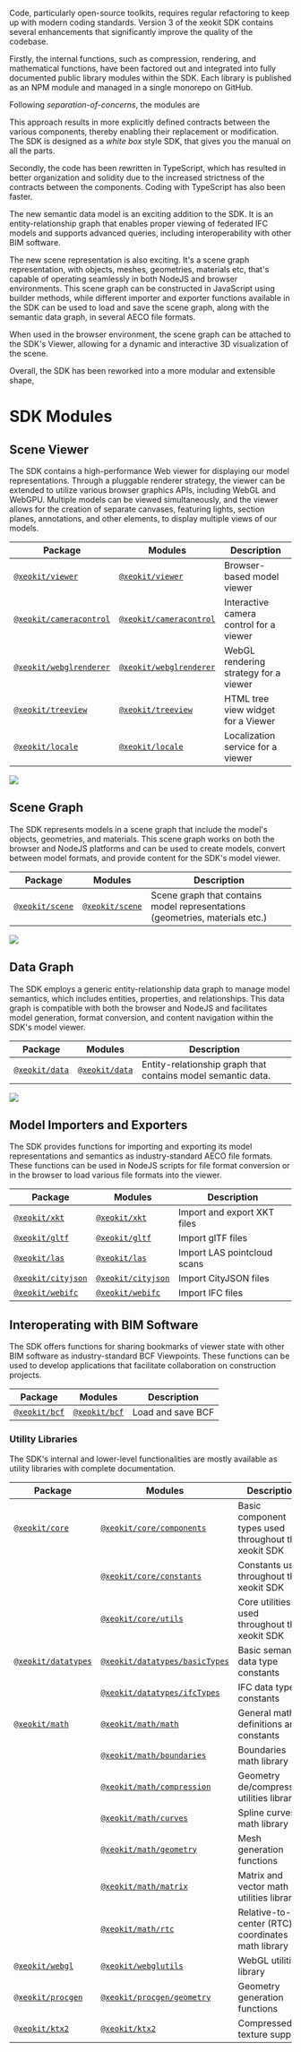 Code, particularly open-source toolkits, requires regular refactoring to keep up with modern coding standards. Version 3 of the xeokit SDK contains several enhancements that 
significantly improve the quality of the codebase. 

Firstly, the internal functions, such as compression, rendering, and mathematical functions, have been factored out and integrated into fully documented public library 
modules within the SDK. Each library is published as an NPM module and managed in a single monorepo on GitHub. 

Following *separation-of-concerns*, the modules are 


This approach results in more explicitly defined contracts between the various components, thereby enabling their replacement or modification. The SDK is designed as a 
*white box* style SDK, that gives you the manual on all the parts. 

Secondly, the code has been rewritten in TypeScript, which has resulted in better organization and solidity due to the increased strictness of the contracts between 
the components. Coding with TypeScript has also been faster. 


The new semantic data model is an exciting addition to the SDK. It is an entity-relationship graph that enables proper viewing of federated IFC models and supports
advanced queries, including interoperability with other BIM software.

The new scene representation is also exciting. It's a scene graph representation, with objects, meshes, geometries, materials etc, that's capable of 
operating seamlessly in both NodeJS and browser environments. This scene graph can be constructed in JavaScript using builder methods, while different importer and 
exporter functions available in the SDK can be used to load and save the scene graph, along with the semantic data graph,  in several AECO file formats. 

When used in the browser environment, the scene graph can be attached to the SDK's Viewer, allowing for a dynamic and interactive 3D visualization 
of the scene.

Overall, the SDK has been reworked into a more modular and extensible shape,  
# SDK Modules

## Scene Viewer

The SDK contains a high-performance Web viewer for displaying our model representations. Through a pluggable renderer strategy,
the viewer can be extended to utilize various browser graphics APIs, including WebGL and WebGPU. Multiple models can be viewed
simultaneously, and the viewer allows for the creation of separate canvases, featuring lights, section planes, annotations,
and other elements, to display multiple views of our models.


| Package                                                                  | Modules                                                               | Description                                          |
|--------------------------------------------------------------------------|-----------------------------------------------------------------------|------------------------------------------------------|
| [`@xeokit/viewer`](https://www.npmjs.com/package/@xeokit/viewer)         | [`@xeokit/viewer`](https://xeokit.github.io/sdk/docs/modules/_xeokit_viewer.html)                     | Browser-based model viewer                           |
| [`@xeokit/cameracontrol`](https://www.npmjs.com/package/@xeokit/cameracontrol)  | [`@xeokit/cameracontrol`](https://xeokit.github.io/sdk/docs/modules/cameracontrol.html)        | Interactive camera control for a viewer                     |
| [`@xeokit/webglrenderer`](https://www.npmjs.com/package/@xeokit/webglrenderer)  | [`@xeokit/webglrenderer`](https://xeokit.github.io/sdk/docs/modules/_xeokit_webglrenderer.html) | WebGL rendering strategy for a viewer       |
| [`@xeokit/treeview`](https://www.npmjs.com/package/@xeokit/treeview)     | [`@xeokit/treeview`](https://xeokit.github.io/sdk/docs/modules/_xeokit_treeview.html)                 | HTML tree view widget for a Viewer                          |
| [`@xeokit/locale`](https://www.npmjs.com/package/@xeokit/locale)     | [`@xeokit/locale`](https://xeokit.github.io/sdk/docs/modules/_xeokit_locale.html)                 | Localization service for a viewer                         |

[![](https://mermaid.ink/img/pako:eNqNVUtv2kAQ_ivWntoKUEyMAQtxIVJ7ADWCPqTKl7U9CZssu-7apnEI_737dGweVX3xeuabb97rA0p5BihCKcVFcUfwo8C7mGVEQFoSzrzlOmZa5_0g8AeEd4iZZx4BLAMBwgiKFBiY414iC3NMBeASlOmHj0YSs2Ob0fGlmO2xNeLJk_TuGPAOBDZnSh63Tl6YAO8pZmBFFNcgOo6XSuI8G9GmZdfVLBW7EnUC1BQuSpJdiPB3hSkp67Uux4n1Vw08Nd-TgiQUXCJUQsCqtjIInaYTvAgZgD2nnHJBXq1hSkme44YnJ-nz-xfGSdKKZaGr6OKAGjxbMs6fzanKLY3gT6ZELfN20RxJzgvPsshxaff1jghdS4dUagfVKXSmYG3HSKNnM5wUpcBpOZ-3MD8h-bzsALWyCU_NnvO2kwNNL06S7vJKqZvGU8Ci03JNpTH_7LnhMt11ZElFaOY-MpBp8Pqc-3widCJmu2Lkx6jfn-v3utmvC8qNWTfzahSfrMI4uarW-VmtOV9lOHUt9UoU2R1X5zOlsY2agr3LNKSTgsXKKcgFFMDKwiPM-_JttWyuhIs-9FpGbuMbSYxuBoP_CKdTy4W9Ys4cuUGO3MVzhmgvhmpjM6Ozt37_ZGwjj-xyCjuV5CXk_fcr0PYKLziTc9UMp75r9Qh11J0y-KYMqIckYodJJq97bR6jcit9xCiSxwwecEVlhySbhOKq5JuapSgqRQU9VOWZHHj7g0DRA6aFlEJGSi5W9heiXj2UY4aiA3pB0TD0B74_HvnhcHI7DcPpqIdqKR4Oguk4HAVTfzwMJ7ejYw-9ci5ZbwaTYRgE4XAajCfBKBhNNd0vrVRxHP8CUYMzSw?type=png)](https://mermaid.live/edit#pako:eNqNVUtv2kAQ_ivWntoKUEyMAQtxIVJ7ADWCPqTKl7U9CZssu-7apnEI_737dGweVX3xeuabb97rA0p5BihCKcVFcUfwo8C7mGVEQFoSzrzlOmZa5_0g8AeEd4iZZx4BLAMBwgiKFBiY414iC3NMBeASlOmHj0YSs2Ob0fGlmO2xNeLJk_TuGPAOBDZnSh63Tl6YAO8pZmBFFNcgOo6XSuI8G9GmZdfVLBW7EnUC1BQuSpJdiPB3hSkp67Uux4n1Vw08Nd-TgiQUXCJUQsCqtjIInaYTvAgZgD2nnHJBXq1hSkme44YnJ-nz-xfGSdKKZaGr6OKAGjxbMs6fzanKLY3gT6ZELfN20RxJzgvPsshxaff1jghdS4dUagfVKXSmYG3HSKNnM5wUpcBpOZ-3MD8h-bzsALWyCU_NnvO2kwNNL06S7vJKqZvGU8Ci03JNpTH_7LnhMt11ZElFaOY-MpBp8Pqc-3widCJmu2Lkx6jfn-v3utmvC8qNWTfzahSfrMI4uarW-VmtOV9lOHUt9UoU2R1X5zOlsY2agr3LNKSTgsXKKcgFFMDKwiPM-_JttWyuhIs-9FpGbuMbSYxuBoP_CKdTy4W9Ys4cuUGO3MVzhmgvhmpjM6Ozt37_ZGwjj-xyCjuV5CXk_fcr0PYKLziTc9UMp75r9Qh11J0y-KYMqIckYodJJq97bR6jcit9xCiSxwwecEVlhySbhOKq5JuapSgqRQU9VOWZHHj7g0DRA6aFlEJGSi5W9heiXj2UY4aiA3pB0TD0B74_HvnhcHI7DcPpqIdqKR4Oguk4HAVTfzwMJ7ejYw-9ci5ZbwaTYRgE4XAajCfBKBhNNd0vrVRxHP8CUYMzSw)

## Scene Graph

The SDK represents models in a scene graph that include the model's objects, geometries, and materials. This scene graph works on
both the browser and NodeJS platforms and can be used to create models, convert between model formats, and provide content for the
SDK's model viewer.


| Package                                                                  | Modules                                                               | Description                                                                  |
|--------------------------------------------------------------------------|-----------------------------------------------------------------------|------------------------------------------------------------------------------|
| [`@xeokit/scene`](https://www.npmjs.com/package/@xeokit/scene)           | [`@xeokit/scene`](https://xeokit.github.io/sdk/docs/modules/_xeokit_scene.html)                       | Scene graph that contains model representations (geometries, materials etc.) |


[![](https://mermaid.ink/img/pako:eNqNVctu2zAQ_BWBpzZIAhToycc2QC41CsQ58sKQG5stKRp8BDEC_3tXlGgvJSqoL5Rmx7Nv6oNJp4BtmDQihAct9l5Y3ivtQUbt-u7XE--7_MuMbiehh4-CZdyDiLBFGfPla2UwIHwN2YEVKOJe_qCnC3RueMvSxKVW1-fZ3wcXEA5AgT04C9HrCozwHpOHHcQGSqAxud_ZC01lShp9LdHH0eFpaXke9VcNGA61vSRtFAUUhOgdEW6Vawy2ahGt2LxCM4khpW6l2NIZ56-v3qX9oYdAyoV5C1ND7iikjifCEdiM9-v71B_CuDZnJcipXO0421wU-zStiTZLxWj5VLJcMJyUJgVckoUFrA5Bv8HMMIuszMlaXEevrY4oQyAX9LCW4QGks0cc1bCdlTO9fWIstf6R5F9Y3brHikXDu_j_OTkAVXluwRpvE9mYtzysHWffOLu5u8Pz_v6GM7LyFTEjK-xx4v9Ht8EcoSV_WIRCvHRqwapLVfh5iQiXEAuFjGUl-h25s7FpqD2TDSm0crJbZsFboRVe67l3nMUDWOBsg48KXkUykTPen5EqUnS7Uy_ZJvoEtywdFd5H04eAbV6FCYiC0tH57fSpGI7zP49r0Ww?type=png)](https://mermaid.live/edit#pako:eNqNVctu2zAQ_BWBpzZIAhToycc2QC41CsQ58sKQG5stKRp8BDEC_3tXlGgvJSqoL5Rmx7Nv6oNJp4BtmDQihAct9l5Y3ivtQUbt-u7XE--7_MuMbiehh4-CZdyDiLBFGfPla2UwIHwN2YEVKOJe_qCnC3RueMvSxKVW1-fZ3wcXEA5AgT04C9HrCozwHpOHHcQGSqAxud_ZC01lShp9LdHH0eFpaXke9VcNGA61vSRtFAUUhOgdEW6Vawy2ahGt2LxCM4khpW6l2NIZ56-v3qX9oYdAyoV5C1ND7iikjifCEdiM9-v71B_CuDZnJcipXO0421wU-zStiTZLxWj5VLJcMJyUJgVckoUFrA5Bv8HMMIuszMlaXEevrY4oQyAX9LCW4QGks0cc1bCdlTO9fWIstf6R5F9Y3brHikXDu_j_OTkAVXluwRpvE9mYtzysHWffOLu5u8Pz_v6GM7LyFTEjK-xx4v9Ht8EcoSV_WIRCvHRqwapLVfh5iQiXEAuFjGUl-h25s7FpqD2TDSm0crJbZsFboRVe67l3nMUDWOBsg48KXkUykTPen5EqUnS7Uy_ZJvoEtywdFd5H04eAbV6FCYiC0tH57fSpGI7zP49r0Ww)

## Data Graph

The SDK employs a generic entity-relationship data graph to manage model semantics, which includes entities, properties, and
relationships. This data graph is compatible with both the browser and NodeJS and facilitates model generation, format conversion,
and content navigation within the SDK's model viewer.


| Package                                                                  | Modules                                                               | Description                                                                  |
|--------------------------------------------------------------------------|-----------------------------------------------------------------------|------------------------------------------------------------------------------|
| [`@xeokit/data`](https://www.npmjs.com/package/@xeokit/data)             | [`@xeokit/data`](https://xeokit.github.io/sdk/docs/modules/_xeokit_data.html)                        | Entity-relationship graph that contains model semantic data.                 |

[![](https://mermaid.ink/img/pako:eNqNVMFunDAU_BX0Tu1qgxaW9QLnHBOlSm4VFwc7WVeAkTFV6Wr_vcZmu89A0nIBzxvPmzdGPkMpGYccyop23b2g74rWRcOE4qUWsgkenosmsI9lBPdU0_MVcrjiVPNHI1N9-epVOk5VeXp6_WG0ulmtrExxhtWjRudB0m32sFbJlis9vHC_cP2-LB1bd9i2YGixbLLewk3q5sHWHf7MKzpG1p1Eu6x-uyni4msvKoYBxjut5HCDVqZxDrxT8OYJ9NByvF4bZ6aL_CFhLDuJCP4viQAJNLRGTn7SqkdLbHOmhcPEev5kyrKadxfIDOfMh_92GCMMCogK2NzdmXcYbgq4_SaYZoF1ri_-seaS5xDD3kzsnWOjI_hA9hPWwuk61cvVCl7JN2f5eqz_v3WePPKxzOhanMiwhZqrmgpmLiV78AXoEzd_EeTmk_E32le6gKK5GCrttXwZmhJyrXq-hb5lpv10jUH-RqvOoC1tID_DL8hjEoVRdDxEJE73GSHZYQuDgeMwyY7kkGTRMSbp_nDZwm8pjcIuTGOSJGS_yxKSpjvD50xoqR6na3N82Q7fLX-0cfkD0IeHkg?type=png)](https://mermaid.live/edit#pako:eNqNVMFunDAU_BX0Tu1qgxaW9QLnHBOlSm4VFwc7WVeAkTFV6Wr_vcZmu89A0nIBzxvPmzdGPkMpGYccyop23b2g74rWRcOE4qUWsgkenosmsI9lBPdU0_MVcrjiVPNHI1N9-epVOk5VeXp6_WG0ulmtrExxhtWjRudB0m32sFbJlis9vHC_cP2-LB1bd9i2YGixbLLewk3q5sHWHf7MKzpG1p1Eu6x-uyni4msvKoYBxjut5HCDVqZxDrxT8OYJ9NByvF4bZ6aL_CFhLDuJCP4viQAJNLRGTn7SqkdLbHOmhcPEev5kyrKadxfIDOfMh_92GCMMCogK2NzdmXcYbgq4_SaYZoF1ri_-seaS5xDD3kzsnWOjI_hA9hPWwuk61cvVCl7JN2f5eqz_v3WePPKxzOhanMiwhZqrmgpmLiV78AXoEzd_EeTmk_E32le6gKK5GCrttXwZmhJyrXq-hb5lpv10jUH-RqvOoC1tID_DL8hjEoVRdDxEJE73GSHZYQuDgeMwyY7kkGTRMSbp_nDZwm8pjcIuTGOSJGS_yxKSpjvD50xoqR6na3N82Q7fLX-0cfkD0IeHkg)

## Model Importers and Exporters

The SDK provides functions for importing and exporting its model representations and semantics as industry-standard
AECO file formats. These functions can be used in NodeJS scripts for file format conversion or in the browser to load
various file formats into the viewer.

| Package                                                              | Modules                                                                               | Description                |
|----------------------------------------------------------------------|---------------------------------------------------------------------------------------|----------------------------|
| [`@xeokit/xkt`](https://www.npmjs.com/package/@xeokit/xkt)           | [`@xeokit/xkt`](https://xeokit.github.io/sdk/docs/modules/_xeokit_xkt.html)           | Import and export XKT files |
| [`@xeokit/gltf`](https://www.npmjs.com/package/@xeokit/gltf)         | [`@xeokit/gltf`](https://xeokit.github.io/sdk/docs/modules/_xeokit_gltf.html)         | Import glTF files |
| [`@xeokit/las`](https://www.npmjs.com/package/@xeokit/las)           | [`@xeokit/las`](https://xeokit.github.io/sdk/docs/modules/_xeokit_las.html)           | Import LAS pointcloud scans |
| [`@xeokit/cityjson`](https://www.npmjs.com/package/@xeokit/cityjson) | [`@xeokit/cityjson`](https://xeokit.github.io/sdk/docs/modules/_xeokit_cityjson.html) | Import CityJSON files      |
| [`@xeokit/webifc`](https://www.npmjs.com/package/@xeokit/webifc)     | [`@xeokit/webifc`](https://xeokit.github.io/sdk/docs/modules/_xeokit_webifc.html)     | Import IFC files           |

## Interoperating with BIM Software

The SDK offers functions for sharing bookmarks of viewer state with other BIM software as industry-standard BCF Viewpoints.
These functions can be used to develop applications that facilitate collaboration on construction projects.

| Package                                                                  | Modules                                                               | Description                                          |
|--------------------------------------------------------------------------|-----------------------------------------------------------------------|------------------------------------------------------|
| [`@xeokit/bcf`](https://www.npmjs.com/package/@xeokit/bcf)               | [`@xeokit/bcf`](https://xeokit.github.io/sdk/docs/modules/_xeokit_bcf.html)                           | Load and save BCF                    |

### Utility Libraries

The SDK's internal and lower-level functionalities are mostly available as utility libraries with complete documentation.

| Package                                                                  | Modules                                                               | Description                                          |
|--------------------------------------------------------------------------|-----------------------------------------------------------------------|------------------------------------------------------|
| [`@xeokit/core`](https://www.npmjs.com/package/@xeokit/core)             | [`@xeokit/core/components`](https://xeokit.github.io/sdk/docs/modules/_xeokit_core_components.html)   | Basic component types used throughout the xeokit SDK |
|                                                                          | [`@xeokit/core/constants`](https://xeokit.github.io/sdk/docs/modules/_xeokit_core_constants.html)     | Constants used throughout the xeokit SDK             |
|                                                                          | [`@xeokit/core/utils`](https://xeokit.github.io/sdk/docs/modules/_xeokit_core_utils.html)             | Core utilities used throughout the xeokit SDK        |
| [`@xeokit/datatypes`](https://www.npmjs.com/package/@xeokit/datatypes)   | [`@xeokit/datatypes/basicTypes`](https://xeokit.github.io/sdk/docs/modules/_xeokit_datatypes_basicTypes.html)  | Basic semantic data type constants  |
|                                                                          | [`@xeokit/datatypes/ifcTypes`](https://xeokit.github.io/sdk/docs/modules/_xeokit_datatypes_ifcTypes.html)      | IFC data type constants  |
| [`@xeokit/math`](https://www.npmjs.com/package/@xeokit/math)             | [`@xeokit/math/math`](https://xeokit.github.io/sdk/docs/modules/_xeokit_math_math.html)               | General math definitions and constants               |
|                                                                          | [`@xeokit/math/boundaries`](https://xeokit.github.io/sdk/docs/modules/_xeokit_math_boundaries.html)   | Boundaries math library                              |
|                                                                          | [`@xeokit/math/compression`](https://xeokit.github.io/sdk/docs/modules/_xeokit_math_compression.html) | Geometry de/compression utilities library            |
|                                                                          | [`@xeokit/math/curves`](https://xeokit.github.io/sdk/docs/modules/_xeokit_math_curves.html)           | Spline curves math library                           |
|                                                                          | [`@xeokit/math/geometry`](https://xeokit.github.io/sdk/docs/modules/_xeokit_math_geometry.html)       | Mesh generation functions                            |
|                                                                          | [`@xeokit/math/matrix`](https://xeokit.github.io/sdk/docs/modules/_xeokit_math_matrix.html)           | Matrix and vector math utilities library             |
|                                                                          | [`@xeokit/math/rtc`](https://xeokit.github.io/sdk/docs/modules/_xeokit_math_rtc.html)                 | Relative-to-center (RTC) coordinates math library    |
| [`@xeokit/webgl`](https://www.npmjs.com/package/@xeokit/webglutils)      | [`@xeokit/webglutils`](https://xeokit.github.io/sdk/docs/modules/_xeokit_webglutils.html)             | WebGL utilities library        |
| [`@xeokit/procgen`](https://www.npmjs.com/package/@xeokit/procgen)       | [`@xeokit/procgen/geometry`](https://xeokit.github.io/sdk/docs/modules/_xeokit_procgen_geometry.html) | Geometry generation functions                     |
| [`@xeokit/ktx2`](https://www.npmjs.com/package/@xeokit/ktx2)             | [`@xeokit/ktx2`](https://xeokit.github.io/sdk/docs/modules/_xeokit_ktx2.html)                         | Compressed texture support              |
